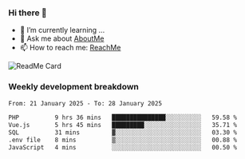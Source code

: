 ### Hi there 👋

- 🌱 I’m currently learning ...
- 💬 Ask me about [AboutMe](https://www.itzcy.com/about)
- 📫 How to reach me: [ReachMe](https://www.itzcy.com/about)

![ReadMe Card](https://github-readme-stats-ten-gilt.vercel.app/api?username=SuperChenYun&show_icons=true&title_color=fff&icon_color=79ff97&text_color=9f9f9f&bg_color=151515&hide_border=true)

### Weekly development breakdown
<!--START_SECTION:waka-->

```txt
From: 21 January 2025 - To: 28 January 2025

PHP          9 hrs 36 mins   ███████████████░░░░░░░░░░   59.58 %
Vue.js       5 hrs 45 mins   █████████░░░░░░░░░░░░░░░░   35.71 %
SQL          31 mins         ▓░░░░░░░░░░░░░░░░░░░░░░░░   03.30 %
.env file    8 mins          ▒░░░░░░░░░░░░░░░░░░░░░░░░   00.88 %
JavaScript   4 mins          ░░░░░░░░░░░░░░░░░░░░░░░░░   00.50 %
```

<!--END_SECTION:waka-->
